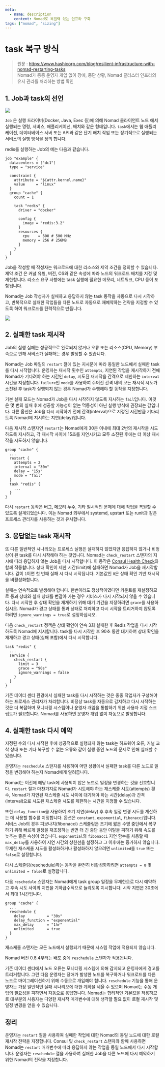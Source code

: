 ```yaml
---
meta:
  - name: description
    content: Nomad로 복원력 있는 인프라 구축
tags: ["nomad", "sizing"]
---
```


# task 복구 방식
> 원문 : <https://www.hashicorp.com/blog/resilient-infrastructure-with-nomad-restarting-tasks>  
> Nomad가 종종 운영자 개입 없이 장애, 중단 상황, Nomad 클러스터 인프라의 유지 관리를 처리하는 방법 확인

## 1. Job과 task의 선언

![](https://www.datocms-assets.com/2885/1534979559-nomad-resiliency-part01-job-workflow.png?fit=max&q=80&w=2500)

`Job` 은 실행 드라이버(Docker, Java, Exec 등)에 의해 Nomad 클라이언트 노드 에서 실행되는 명령, 서비스, 애플리케이션, 배치와 같은 형태입니다. `task`에서는 웹 애플리케이션, 데이터베이스 서버 또는 API와 같은 단기 배치 작업 또는 장기적으로 실행되는 서비스의 실행 방식을 정의 합니다.

redis를 실행하는 Job의 예는 다음과 같습니다.
```hcl
job "example" {
  datacenters = ["dc1"]
  type = "service"

  constraint {
    attribute = "${attr.kernel.name}"
    value     = "linux"
  }
  group "cache" {
    count = 1

    task "redis" {
      driver = "docker"

      config {
        image = "redis:3.2"
      }
      resources {
        cpu    = 500 # 500 MHz
        memory = 256 # 256MB
      }
    }
  }
}
```

Job을 작성할 때 작성자는 워크로드에 대한 리소스와 제약 조건을 정의할 수 있습니다. 제약 조건 은 커널 유형, 버전, OS와 같은 속성에 따라 노드의 워크로드 배치를 지정 및 제한합니다. 리소스 요구 사항에는 task 실행에 필요한 메모리, 네트워크, CPU 등이 포함됩니다.

Nomad는 Job 작성자가 실패하고 응답하지 않는 task 동작을 자동으로 다시 시작하고, 반복적으로 실패한 작업들을 다른 노드로 자동으로 재예약하는 전략을 지정할 수 있도록 하여 워크로드를 탄력적으로 만듭니다.

![](https://www.datocms-assets.com/2885/1534979778-nomad-resiliency-part01-restarts.png?fit=max&q=80&w=2500)

## 2. 실패한 task 재시작

Job의 실행 실패는 성공적으로 완료되지 않거나 오류 또는 리소스(CPU, Memory) 부족으로 인해 서비스가 실패하는 경우 발생할 수 있습니다.

Nomad는 Job 파일의 `restart` 절에 있는 지시문에 따라 동일한 노드에서 실패한 task를 다시 시작합니다. 운영자는 재시작 횟수인 `attempts`, 지연된 작업을 재시작하기 전에 Nomad가 기다려야 하는 시간인 `delay`, 시도된 재시작을 간격으로 제한하는 `interval` 시간을 지정합니다. `failure`인 `mode`를 사용하여 주어진 간격 내의 모든 재시작 시도가 소진된 후 task가 실행되지 않는 경우 Nomad가 수행해야 할 동작을 지정합니다.

기본 실패 모드는 Nomad가 Job을 다시 시작하지 않도록 지시하는 `fail`입니다. 이것은 몇 번의 실패 후에 성공할 가능성이 없는 멱등성이 아닌 실행 방식에 권장되는 값입니다. 다른 옵션은 Job을 다시 시작하기 전에 간격(interval)으로 지정된 시간만큼 기다리도록 Nomad에 지시하는 지연(delay)입니다.

다음 재시작 스탠자인 `restart`는 Nomad에게 30분 이내에 최대 2번의 재시작을 시도하도록 지시하고, 각 재시작 사이에 15초를 지연시키고 모두 소진된 후에는 더 이상 재시작을 시도하지 않습니다.

```hcl
group "cache" {
  ...
  restart {
    attempts = 2
    interval = "30m"
    delay = "15s"
    mode = "fail"
  }
  task "redis" {
    ...
  }
}
```

다시 `restart` 동작은 버그, 메모리 누수, 기타 일시적인 문제에 대해 작업을 복원할 수 있도록 설계되었습니다. 이는 Nomad 외부에서 systemd, upstart 또는 runit과 같은 프로세스 관리자를 사용하는 것과 유사합니다.

## 3. 응답없는 task 재시작

또 다른 일반적인 시나리오는 프로세스 실행은 실패하지 않았지만 응답하지 않거나 비정상이 된 task를 다시 시작해야 하는 것입니다. Nomad는 `check_restart` 스탠자의 지시에 따라 응답하지 않는 Job을 다시 시작합니다. 이 동작은 [Consul Health Check](https://www.consul.io/intro/getting-started/checks.html)와 함께 작동합니다. 상태 확인이 제한 시간(limit)에 실패하면 Nomad가 Job을 재시작합니다. 값이 `1`이면 첫 번째 실패 시 다시 시작됩니다. 기본값인 `0`은 상태 확인 기반 재시작을 비활성화합니다.

실패는 연속적으로 발생해야 합니다. 한번이라도 정상적이였다면 카운트를 재설정하므로 통과 상태와 실패 상태를 번갈아 가는 경우 서비스가 다시 시작되지 않을 수 있습니다. 다시 시작한 후 상태 확인을 재개하기 위해 대기 기간을 지정하려면 `grace`를 사용하십시오. Nomad가 경고 상태를 통과 상태로 처리하고 다시 시작을 트리거하지 않도록 하려면 `ignore_warnings = true`로 설정하십시오.

다음 `check_restart` 정책은 상태 확인이 연속 3회 실패한 후 Redis 작업을 다시 시작하도록 Nomad에 지시합니다. task를 다시 시작한 후 90초 동안 대기하여 상태 확인을 재개하고 경고 상태(실패 포함)에서 다시 시작합니다.

```hcl
task "redis" {
  ...
  service {
    check_restart {
      limit = 3
      grace = "90s"
      ignore_warnings = false
    }
  }
}
```

기존 데이터 센터 환경에서 실패한 task를 다시 시작하는 것은 종종 작업자가 구성해야 하는 프로세스 관리자가 처리합니다. 비정상 task를 자동으로 감지하고 다시 시작하는 것은 더 복잡하며 모니터링 시스템이나 운영자 개입을 통합하기 위한 사용자 지정 스크립트가 필요합니다. Nomad를 사용하면 운영자 개입 없이 자동으로 발생합니다.

## 4. 실패한 task 다시 예약

지정된 수의 다시 시작한 후에 성공적으로 실행되지 않는 task는 하드웨어 오류, 커널 교착 상태 또는 기타 복구할 수 없는 오류와 같이 실행 중인 노드의 문제로 인해 실패할 수 있습니다.

운영자는 `reschedule` 스탠자를 사용하여 어떤 상황에서 실패한 task를 다른 노드로 일정을 변경해야 하는지 Nomad에게 알려줍니다.

Nomad는 이전에 해당 task에 사용되지 않은 노드로 일정을 변경하는 것을 선호합니다. `restart` 절과 마찬가지로 Nomad가 시도해야 하는 재스케줄 시도(attempts) 횟수, Nomad가 지연된 재스케줄 시도 사이에 대기해야 하는 시간(delay)과 간격(interval)으로 시도된 재스케줄 시도를 제한하는 시간을 지정할 수 있습니다.

또한 `delay_function`을 사용하여 초기 지연(delay) 후 후속 일정 변경 시도를 계산하는 데 사용할 함수를 지정합니다. 옵션은 `constant`, `exponential`, `fibonacci`입니다. 서비스 Job의 경우 피보나치(fibonacci) 스케줄링은 초기에 짧은 수명 중단에서 복구하기 위해 빠르게 일정을 재조정하는 반면 더 긴 중단 동안 이탈을 피하기 위해 속도를 늦추는 좋은 속성이 있습니다. `exponential`와 `fibonacci` 지연 함수를 사용할 때 `max_delay`를 사용하여 지연 시간의 상한선을 설정하고 그 이후에는 증가하지 않습니다. 무제한 재스케줄 시도를 활성화하거나 활성화하지 않으려면 `unlimited`를 `true` 또는 `false`로 설정합니다.

다시 스케줄링(reschedule)하는 동작을 완전히 비활성화하려면 `attempts = 0` 및 `unlimited = false`로 설정합니다.

다음 `reschedule` 스탠자는 Nomad에게 task group 일정을 무제한으로 다시 예약하고 후속 시도 사이의 지연을 기하급수적으로 늘리도록 지시합니다. 시작 지연은 30초에서 최대 1시간입니다.

```hcl
group "cache" {
  ...
  reschedule {
    delay          = "30s"
    delay_function = "exponential"
    max_delay      = "1hr"
    unlimited      = true
  }
}
```

재스케줄 스탠자는 모든 노드에서 실행되기 때문에 시스템 작업에 적용되지 않습니다.

Nomad 버전 0.8.4부터는 배포 중에 `reschedule` 스탠자가 적용됩니다.

기존 데이터 센터에서 노드 오류는 모니터링 시스템에 의해 감지되고 운영자에게 경고를 트리거합니다. 그런 다음 운영자는 장애가 발생한 노드를 복구하거나 워크로드를 다른 노드로 마이그레이션하기 위해 수동으로 개입해야 합니다. `reschedule` 기능을 통해 운영자는 가장 일반적인 실패 시나리오에 대한 계획을 세울 수 있으며 Nomad는 수동 개입의 필요성을 피하면서 자동으로 응답합니다. Nomad는 합리적인 기본값을 적용하므로 대부분의 사용자는 다양한 재시작 매개변수에 대해 생각할 필요 없이 로컬 재시작 및 일정 변경을 얻을 수 있습니다.

## 정리

운영자는 `restart` 절을 사용하여 실패한 작업에 대한 Nomad의 동일 노드에 대한 로컬 재시작 전략을 지정합니다. Consul 및 `check_restart` 스탠자와 함께 사용하면 Nomad는 `restart` 매개변수에 따라 응답하지 않는 작업을 동일 노드에서 다시 시작합니다. 운영자는 `reschedule` 절을 사용하여 실패한 Job을 다른 노드에 다시 예약하기 위한 Nomad의 전략을 지정합니다.

